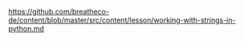 https://github.com/breatheco-de/content/blob/master/src/content/lesson/working-with-strings-in-python.md
